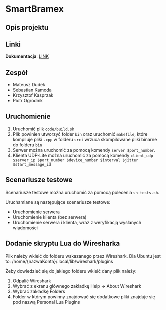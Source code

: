 # SmartBramex
## Opis projektu
## Linki
**Dokumentacja**: [LINK](https://cloudcooking.sharepoint.com/:w:/t/Studia/TIN/Eb4ZTIl2awJAgY-VnGqGm64B1f6HMb0b6MQn_OA9PyJiaw)
## Zespół
<ul>
<li>Mateusz Dudek</li>
<li>Sebastian Kamoda</li>
<li>Krzysztof Kasprzak</li>
<li>Piotr Ogrodnik</li>
</ul>

## Uruchomienie
1. Uruchomić plik `code/build.sh`
2. Plik powinien utworzyć folder `bin` oraz uruchomić `makefile`, które kompiluje pliki `.cpp` w folderu `src` i wrzuca skompilowane pliki binarne do folderu `bin`
3. Serwer można uruchomić za pomocą komendy `server $port_number`.
4. Klienta UDP-Lite można uruchomić za pomocą komendy `client_udp $server_ip $port_number $device_number $interval $jitter $start_message_id`

## Scenariusze testowe
Scenariusze testowe można uruchomić za pomocą polecenia `sh tests.sh`.

Uruchamiane są następujące scenariusze testowe:
* Uruchomienie serwera
* Uruchomienie klienta (bez serwera)
* Uruchomienie serwera i klienta, wraz z weryfikacją wysłanych wiadomości

## Dodanie skryptu Lua do Wiresharka
Plik należy wkleić do folderu wskazanego przez Wireshark. Dla Ubuntu jest to: /home/{nazwaKonta}/.local/lib/wireshark/plugins

Żeby dowiedzieć się do jakiego folderu wkleić dany plik należy:
1. Odpalić Wireshark
2. Wybrać z ekranu głównego zakładkę Help -> About Wireshark
3. Wybrać zakładkę Folders
4. Folder w którym powinny znajdować się dodatkowe pliki znajduje się pod nazwą Personal Lua Plugins

